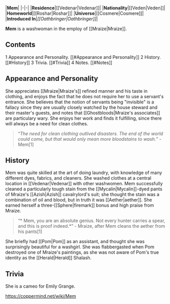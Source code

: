 |**Mem**|
|-|-|
|**Residence**|[[Vedenar\|Vedenar]]|
|**Nationality**|[[Veden\|Veden]]|
|**Homeworld**|[[Roshar\|Roshar]]|
|**Universe**|[[Cosmere\|Cosmere]]|
|**Introduced In**|*[[Oathbringer\|Oathbringer]]*|

**Mem** is a washwoman in the employ of [[Mraize\|Mraize]].

## Contents

1 Appearance and Personality. [[#Appearance and Personality]] 
2 History. [[#History]] 
3 Trivia. [[#Trivia]] 
4 Notes. [[#Notes]] 


## Appearance and Personality
She appreciates [[Mraize\|Mraize's]] refined manner and his taste in clothing, and enjoys the fact that he does not require her to use a servant's entrance. She believes that the notion of servants being "invisible" is a fallacy since they are usually closely watched by the house steward and their master's guests, and notes that [[Ghostbloods\|Mraize's associates]] are particulary wary. She enjoys her work and finds it fulfilling, since there will always be a need for clean clothes.

>“*The need for clean clothing outlived disasters. The end of the world could come, but that would only mean more bloodstains to wash.*”
\-Mem[1]


## History
Mem was quite skilled at the art of doing laundry, with knowledge of many different dyes, fabrics, and cleaners. She washed clothes at a central location in [[Vedenar\|Vedenar]] with other washwomen. Mem successfully cleaned a particularly tough stain from the [[Mycalin\|Mycalin]]-dyed pants of Mraize's [[Azish\|Azish]] cavalrylord's suit; she thought the stain was a combination of oil and blood, but in truth it was [[Aether\|aether]]. She earned herself a three-[[Sphere\|firemark]] bonus and high praise from Mraize.

>“* Mem, you are an absolute genius. Not every hunter carries a spear, and this is proof indeed.*”
\- Mraize, after Mem cleans the aether from his pants[1]


She briefly had [[Pom\|Pom]] as an assistant, and thought she was surprisingly beautiful for a washgirl. She was flabbergasted when Pom destroyed one of Mraize's paintings, as she was not aware of Pom's true identity as the [[Herald\|Herald]] Shalash.

## Trivia
She is a cameo for Emily Grange.


https://coppermind.net/wiki/Mem